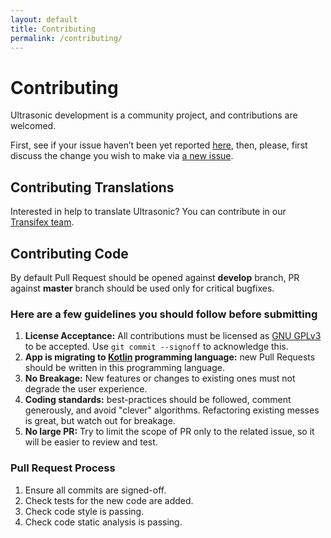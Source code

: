 ```yaml
---
layout: default
title: Contributing
permalink: /contributing/
---
```


# Contributing

Ultrasonic development is a community project, and contributions are welcomed.

First, see if your issue haven’t been yet reported [here](https://github.com/ultrasonic/ultrasonic/issues),
then, please, first discuss the change you wish to make via [a new issue](https://github.com/ultrasonic/ultrasonic/issues/new).

## Contributing Translations

Interested in help to translate Ultrasonic? You can contribute in our
[Transifex team](https://www.transifex.com/ultrasonic/ultrasonic/).

## Contributing Code

By default Pull Request should be opened against **develop** branch, PR against **master** branch should be used only
 for critical bugfixes.

### Here are a few guidelines you should follow before submitting

1. **License Acceptance:** All contributions must be licensed as [GNU GPLv3](LICENSE) to be accepted.
Use `git commit --signoff` to acknowledge this.
2. **App is migrating to [Kotlin](https://kotlinlang.org/) programming language:** new Pull Requests
should be written in this programming language.
3. **No Breakage:** New features or changes to existing ones must not degrade the user experience.
4. **Coding standards:** best-practices should be followed, comment generously, and avoid "clever" algorithms.
Refactoring existing messes is great, but watch out for breakage.
5. **No large PR:** Try to limit the scope of PR only to the related issue, so it will be easier to review
and test.

### Pull Request Process

1. Ensure all commits are signed-off.
2. Check tests for the new code are added.
3. Check code style is passing.
4. Check code static analysis is passing.
